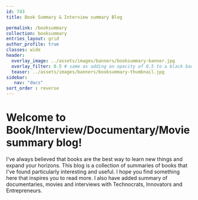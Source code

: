 ```yaml
---
id: 743    
title: Book Summary & Interview summary Blog

permalink: /booksummary
collection: booksummary
entries_layout: grid
author_profile: true
classes: wide
header:
  overlay_image: ../assets/images/banners/booksummary-banner.jpg
  overlay_filter: 0.5 # same as adding an opacity of 0.5 to a black background
  teaser: ../assets/images/banners/booksummary-thumbnail.jpg
sidebar:
   nav: "docs"
sort_order : reverse   
---
```


# Welcome to Book/Interview/Documentary/Movie summary blog! 

I've always believed that books are the best way to learn new things and expand your horizons. This blog is a collection of summaries of books that I've found particularly interesting and useful. I hope you find something here that inspires you to read more. I also have added summary of documentaries, movies and interviews with Technocrats, Innovators and Entrepreneurs.




